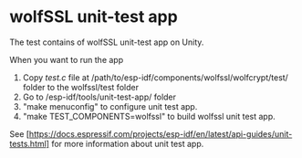 # wolfSSL unit-test app

The test contains of wolfSSL unit-test app on Unity.

When you want to run the app  
1. Copy *test.c* file at /path/to/esp-idf/components/wolfssl/wolfcrypt/test/ folder to the  wolfssl/test folder  
2. Go to /esp-idf/tools/unit-test-app/ folder  
3. "make menuconfig" to configure unit test app.  
4. "make TEST_COMPONENTS=wolfssl" to build wolfssl unit test app.  

See [https://docs.espressif.com/projects/esp-idf/en/latest/api-guides/unit-tests.html] for more information about unit test app.
